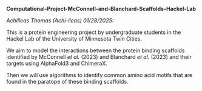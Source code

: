 **Computational-Project-McConnell-and-Blanchard-Scaffolds-Hackel-Lab**

_Achilleas Thomas (Achi-lleas) 01/28/2025:_

This is a protein engineering project by undergraduate students in the Hackel Lab of the University of Minnesota Twin Cities.

We aim to model the interactions between the protein binding scaffolds identified by McConnell _et al._ (2023) and Blanchard _et al._ (2023) and their targets using AlphaFold3 and ChimeraX.

Then we will use algorithms to identify common amino acid motifs that are found in the paratope of these binding scaffolds.
